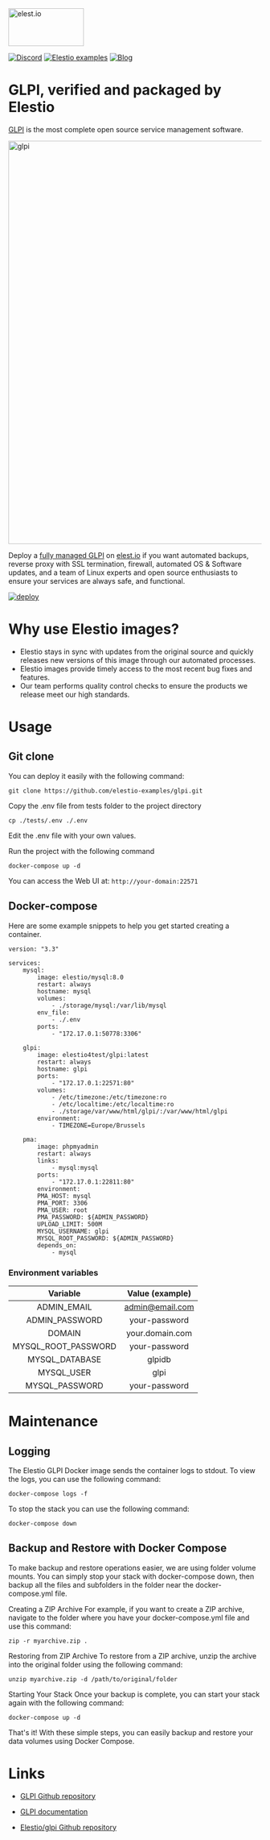 <a href="https://elest.io">
  <img src="https://elest.io/images/elestio.svg" alt="elest.io" width="150" height="75">
</a>

[![Discord](https://img.shields.io/static/v1.svg?logo=discord&color=f78A38&labelColor=083468&logoColor=ffffff&style=for-the-badge&label=Discord&message=community)](https://discord.gg/4T4JGaMYrD "Get instant assistance and engage in live discussions with both the community and team through our chat feature.")
[![Elestio examples](https://img.shields.io/static/v1.svg?logo=github&color=f78A38&labelColor=083468&logoColor=ffffff&style=for-the-badge&label=github&message=open%20source)](https://github.com/elestio-examples "Access the source code for all our repositories by viewing them.")
[![Blog](https://img.shields.io/static/v1.svg?color=f78A38&labelColor=083468&logoColor=ffffff&style=for-the-badge&label=elest.io&message=Blog)](https://blog.elest.io "Latest news about elestio, open source software, and DevOps techniques.")

# GLPI, verified and packaged by Elestio

[GLPI](https://glpi-project.org/) is the most complete open source service management software.

<img src="https://github.com/elestio-examples/glpi/raw/main/glpi.png" alt="glpi" width="800">

Deploy a <a target="_blank" href="https://elest.io/open-source/glpi">fully managed GLPI</a> on <a target="_blank" href="https://elest.io/">elest.io</a> if you want automated backups, reverse proxy with SSL termination, firewall, automated OS & Software updates, and a team of Linux experts and open source enthusiasts to ensure your services are always safe, and functional.

[![deploy](https://github.com/elestio-examples/glpi/raw/main/deploy-on-elestio.png)](https://dash.elest.io/deploy?source=cicd&social=dockerCompose&url=https://github.com/elestio-examples/glpi)

# Why use Elestio images?

- Elestio stays in sync with updates from the original source and quickly releases new versions of this image through our automated processes.
- Elestio images provide timely access to the most recent bug fixes and features.
- Our team performs quality control checks to ensure the products we release meet our high standards.

# Usage

## Git clone

You can deploy it easily with the following command:

    git clone https://github.com/elestio-examples/glpi.git

Copy the .env file from tests folder to the project directory

    cp ./tests/.env ./.env

Edit the .env file with your own values.

Run the project with the following command

    docker-compose up -d

You can access the Web UI at: `http://your-domain:22571`

## Docker-compose

Here are some example snippets to help you get started creating a container.

    version: "3.3"

    services:
        mysql:
            image: elestio/mysql:8.0
            restart: always
            hostname: mysql
            volumes:
                - ./storage/mysql:/var/lib/mysql
            env_file:
                - ./.env
            ports:
                - "172.17.0.1:50778:3306"

        glpi:
            image: elestio4test/glpi:latest
            restart: always
            hostname: glpi
            ports:
                - "172.17.0.1:22571:80"
            volumes:
                - /etc/timezone:/etc/timezone:ro
                - /etc/localtime:/etc/localtime:ro
                - ./storage/var/www/html/glpi/:/var/www/html/glpi
            environment:
                - TIMEZONE=Europe/Brussels

        pma:
            image: phpmyadmin
            restart: always
            links:
                - mysql:mysql
            ports:
                - "172.17.0.1:22811:80"
            environment:
            PMA_HOST: mysql
            PMA_PORT: 3306
            PMA_USER: root
            PMA_PASSWORD: ${ADMIN_PASSWORD}
            UPLOAD_LIMIT: 500M
            MYSQL_USERNAME: glpi
            MYSQL_ROOT_PASSWORD: ${ADMIN_PASSWORD}
            depends_on:
                - mysql

### Environment variables

|      Variable       | Value (example) |
| :-----------------: | :-------------: |
|     ADMIN_EMAIL     | admin@email.com |
|   ADMIN_PASSWORD    |  your-password  |
|       DOMAIN        | your.domain.com |
| MYSQL_ROOT_PASSWORD |  your-password  |
|   MYSQL_DATABASE    |     glpidb      |
|     MYSQL_USER      |      glpi       |
|   MYSQL_PASSWORD    |  your-password  |

# Maintenance

## Logging

The Elestio GLPI Docker image sends the container logs to stdout. To view the logs, you can use the following command:

    docker-compose logs -f

To stop the stack you can use the following command:

    docker-compose down

## Backup and Restore with Docker Compose

To make backup and restore operations easier, we are using folder volume mounts. You can simply stop your stack with docker-compose down, then backup all the files and subfolders in the folder near the docker-compose.yml file.

Creating a ZIP Archive
For example, if you want to create a ZIP archive, navigate to the folder where you have your docker-compose.yml file and use this command:

    zip -r myarchive.zip .

Restoring from ZIP Archive
To restore from a ZIP archive, unzip the archive into the original folder using the following command:

    unzip myarchive.zip -d /path/to/original/folder

Starting Your Stack
Once your backup is complete, you can start your stack again with the following command:

    docker-compose up -d

That's it! With these simple steps, you can easily backup and restore your data volumes using Docker Compose.

# Links

- <a target="_blank" href="https://github.com/glpi-project/glpi">GLPI Github repository</a>

- <a target="_blank" href="https://glpi-project.org/documentation/">GLPI documentation</a>

- <a target="_blank" href="https://github.com/elestio-examples/glpi">Elestio/glpi Github repository</a>
